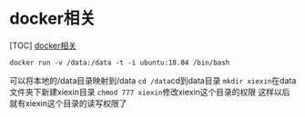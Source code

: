 # docker相关
[TOC]
[docker相关](docker_practice.pdf)

```
docker run -v /data:/data -t -i ubuntu:18.04 /bin/bash
```
可以将本地的/data目录映射到/data
`cd /data`cd到data目录
`mkdir xiexin`在data文件夹下新建xiexin目录
`chmod 777 xiexin`修改xiexin这个目录的权限
这样以后就有xiexin这个目录的读写权限了
